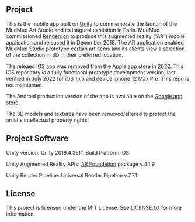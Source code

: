 ## Project
This is the mobile app built on [Unity](https://unity.com/) to commemorate the launch of the MudMud Art Studio and its inagural exhibition in Paris. MudMud commissioned [Rendergon](https://rendergon.com/portfolio/mudmudarstudio/)  to produce this augmented reality (“AR”) mobile application and released it in December 2018. The AR application enabled MudMud Studio prototype certain art items and its clients view a selection of the collection in 3D in their preferred location.

The releaed iOS app was removed from the Apple app store in 2022. This iOS repository is a fully functional prototype development version, last verified in July 2022 for iOS 15.5 and device iphone 12 Max Pro. This repo is not maintained.

The Android production version of the app is available on the [Google app store](https://play.google.com/store/apps/details?id=com.Rendergon.MudMudAR_Art).

The 3D models and textures have been removed/altered to protect the artist's intellectual property rights.

## Project Software
Unity version: Unity 2019.4.36f1, Build Platform iOS.

Unity Augmented Reality APIs: [AR Foundation](https://docs.unity3d.com/Packages/com.unity.xr.arfoundation@4.1/manual/index.html) package v.4.1.9

Unity Render Pipeline: Universal Render Pipeline v.7.7.1.

## License
This project is licensed under the MIT License. See [LICENSE.txt]() for more information.